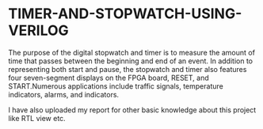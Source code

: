 # TIMER-AND-STOPWATCH-USING-VERILOG
The purpose of the digital stopwatch and timer is to measure the amount of time that passes between the beginning and end of an event. In addition to representing both start and pause, the stopwatch and timer also features four seven-segment displays on the FPGA board, RESET, and START.Numerous applications include traffic signals, temperature indicators, alarms, and indicators. 

I have also uploaded my report for other basic knowledge about this project like RTL view etc.
